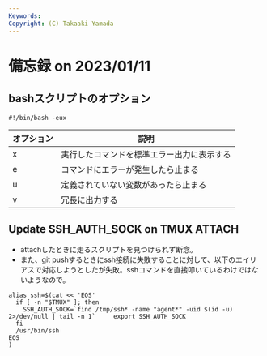 ```yaml
---
Keywords: 
Copyright: (C) Takaaki Yamada
---
```


# 備忘録 on 2023/01/11

## bashスクリプトのオプション
```
#!/bin/bash -eux
```
| オプション | 説明 |
----|----
| x | 実行したコマンドを標準エラー出力に表示する |
| e | コマンドにエラーが発生したら止まる |
| u | 定義されていない変数があったら止まる |
| v | 冗長に出力する |

## Update SSH_AUTH_SOCK on TMUX ATTACH
- attachしたときに走るスクリプトを見つけられず断念。
- また、git pushするときにssh接続に失敗することに対して、以下のエイリアスで対応しようとしたが失敗。sshコマンドを直接叩いているわけではないようなので。
```
alias ssh=$(cat << 'EOS'
  if [ -n "$TMUX" ]; then
    SSH_AUTH_SOCK=`find /tmp/ssh* -name "agent*" -uid $(id -u) 2>/dev/null | tail -n 1`     export SSH_AUTH_SOCK
  fi
  /usr/bin/ssh
EOS
)

```
